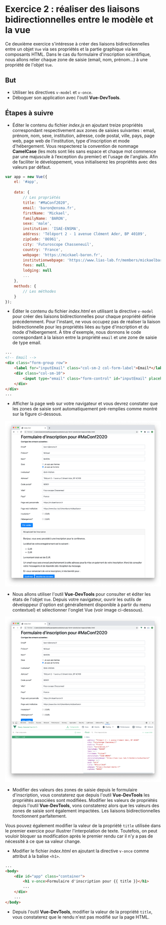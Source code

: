 # Exercice 2 : réaliser des liaisons bidirectionnelles entre le modèle et la vue

Ce deuxième exercice s'intéresse à créer des liaisons bidirectionnelles entre un objet `Vue` via ses propriétés et la partie graphique via les composants HTML. Dans le cas du formulaire d'inscription scientifique, nous allons relier chaque zone de saisie (email, nom, prénom...) à une propriété de l'objet `Vue`.

## But

* Utiliser les directives `v-model` et `v-once`.
* Déboguer son application avec l'outil **Vue-DevTools**.

## Étapes à suivre

* Éditer le contenu du fichier _index.js_ en ajoutant treize propriétés correspondant respectivement aux zones de saisies suivantes : email, prénom, nom, sexe, institution, adresse, code postal, ville, pays, page web, page web de l'institution, type d'inscription et mode d'hébergement. Vous respecterez la convention de nommage **CamelCase** (les mots sont liés sans espace et chaque mot commence par une majuscule à l’exception du premier) et l'usage de l'anglais. Afin de faciliter le développement, vous initialiserez les propriétés avec des valeurs par défaut.

```JavaScript
var app = new Vue({
    el: '#app',

    data: {
        // Les propriétés
        title: "#MaConf2020",
        email: 'baron@ensma.fr',
        firstName: 'Mickael',
        familyName: 'BARON',
        sexe: 'male',
        institution: 'ISAE-ENSMA',
        address: 'Téléport 2 - 1 avenue Clément Ader, BP 40109',
        zipCode: '86961',
        city: 'Futuroscope Chasseneuil',
        country: 'France',
        webpage: 'https://mickael-baron.fr',
        institutionwebpage: 'https://www.lias-lab.fr/members/mickaelbaron',
        fees: null,
        lodging: null
        ...
    },
    methods: {
        // Les méthodes
    }
});
```

* Éditer le contenu du fichier _index.html_ en utilisant la directive `v-model` pour créer des liaisons bidirectionnelles pour chaque propriété définie précédemment. Pour l'instant, ne vous occupez pas de réaliser la liaison bidirectionnelle pour les propriétés liées au type d'inscription et du mode d'hébergement. À titre d'exemple, nous donnons le code correspondant à la laison entre la propriété `email` et une zone de saisie de type email.

```html
...
<!-- Email -->
<div class="form-group row">
    <label for="inputEmail" class="col-sm-2 col-form-label">Email*</label>
    <div class="col-sm-10">
        <input type="email" class="form-control" id="inputEmail" placeholder="Email" v-model="email">
    </div>
</div>
...
```

* Afficher la page web sur votre navigateur et vous devrez constater que les zones de saisie sont automatiquement pré-remplies comme montré sur la figure ci-dessous.

![Formulaire d'inscription](./images/exercice2_registration_form.png "Formulaire d'inscription")

* Nous allons utiliser l'outil **Vue-DevTools** pour consulter et éditer les états de l'objet `Vue`. Depuis votre navigateur, ouvrir les outils de développeur (l'option est générallement disponible à partir du menu contextuel) et sélectionner l'onglet Vue (voir image ci-dessous).

![Outil Vue-DevTools](./images/exercice2_vue-devtools.png "Outil Vue-DevTools")

* Modifier des valeurs des zones de saisie depuis le formulaire d'inscription, vous constaterez que depuis l'outil **Vue-DevTools** les propriétés associées sont modifiées. Modifier les valeurs de propriétés depuis l'outil **Vue-DevTools**, vons constaterez alors que les valeurs des zones de saisie sont également impactées. Les liaisons bidirectionnelles fonctionnent parfaitement. 

Vous pouvez également modifier la valeur de la propriété `title` utilisée dans le premier exercice pour illustrer l'interpolation de texte. Toutefois, on peut vouloir bloquer sa modification après le premier rendu car il n'y a pas de nécessité à ce que sa valeur change.

* Modifier le fichier _index.html_ en ajoutant la directive `v-once` comme attribut à la balise `<h1>`.

```html
...
<body>
    <div id="app" class="container">
        <h1 v-once>Formulaire d'inscription pour {{ title }}</h1>
        ...
    </div>
    ...
</body>
```

* Depuis l'outil **Vue-DevTools**, modifier la valeur de la propriété `title`, vous constaterez que le rendu n'est pas modifié sur la page HTML.